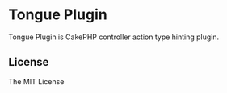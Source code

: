 # Tongue Plugin
Tongue Plugin is CakePHP controller action type hinting plugin.

## License

The MIT License